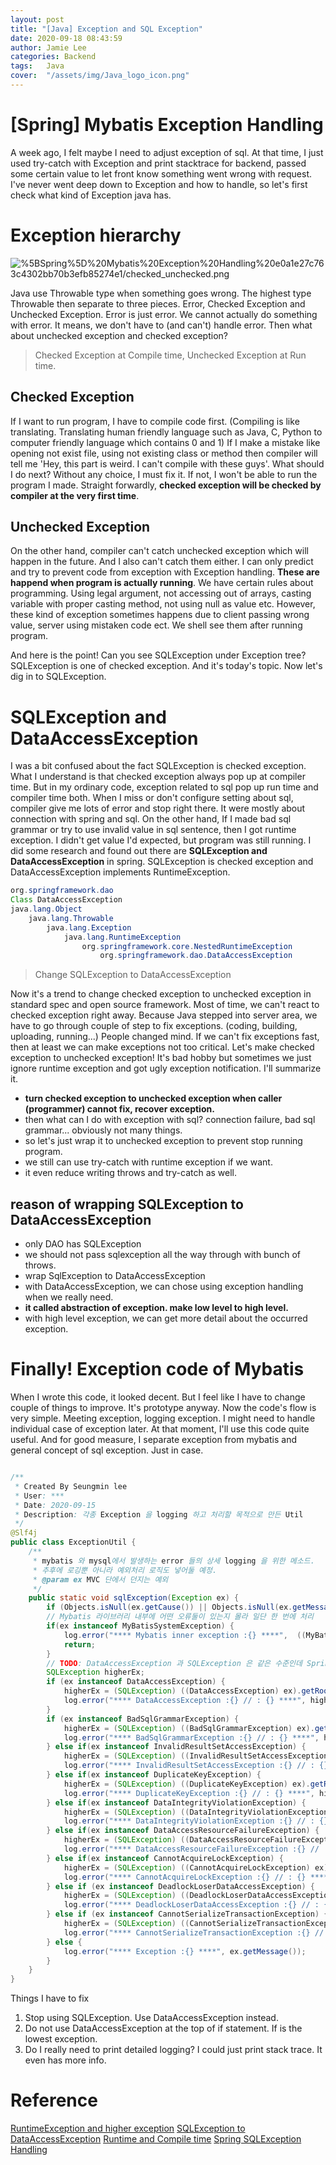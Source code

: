 ```yaml
---
layout: post 
title: "[Java] Exception and SQL Exception"
date: 2020-09-18 08:43:59
author: Jamie Lee
categories: Backend
tags:	Java
cover:  "/assets/img/Java_logo_icon.png"
---
```


# [Spring] Mybatis Exception Handling

A week ago, I felt maybe I need to adjust exception of sql. At that time, I just used try-catch with Exception and print stacktrace for backend, passed some certain value to let front know something went wrong with request. I've never went deep down to Exception and how to handle, so let's first check what kind of Exception java has. 

# Exception hierarchy

![%5BSpring%5D%20Mybatis%20Exception%20Handling%20e0a1e27c763c4302bb70b3efb85274e1/checked_unchecked.png](/assets/img/post/checked_unchecked.png)

Java use Throwable type when something goes wrong. The highest type Throwable then separate to three pieces. Error, Checked Exception and Unchecked Exception. Error is just error. We cannot actually do something with error. It means, we don't have to (and can't) handle error. Then what about unchecked exception and checked exception? 

> Checked Exception at Compile time, Unchecked Exception at Run time.

## Checked Exception

If I want to run program, I have to compile code first. (Compiling is like translating. Translating human friendly language such as Java, C, Python to computer friendly language which contains 0 and 1) If I make a mistake like opening not exist file, using not existing class or method then compiler will tell me 'Hey, this part is weird. I can't compile with these guys'. What should I do next? Without any choice, I must fix it. If not, I won't be able to run the program I made. Straight forwardly, **checked exception will be checked by compiler at the very first time**.

## Unchecked Exception

On the other hand, compiler can't catch unchecked exception which will happen in the future. And I also can't catch them either. I can only predict and try to prevent code from exception with Exception handling. **These are happend when program is actually running**. We have certain rules about programming. Using legal argument, not accessing out of arrays, casting variable with proper  casting method, not using null as value etc. However, these kind of exception sometimes happens due to client passing wrong value, server using mistaken code ect. We shell see them after running program.  

And here is the point! Can you see SQLException under Exception tree? SQLException is one of checked exception. And it's today's topic. Now let's dig in to SQLException.

# SQLException and DataAccessException

I was a bit confused about the fact SQLException is checked exception. What I understand is that checked exception always pop up at compiler time. But in my ordinary code, exception related to sql pop up run time and compiler time both. When I miss or don't configure setting about sql, compiler give me lots of error and stop right there. It were mostly about connection with spring and sql. On the other hand, If I made bad sql grammar or try to use invalid value in sql sentence, then I got runtime exception. I didn't get value I'd expected, but program was still running. I did some research and found out there are **SQLException and DataAccessException** in spring. SQLException is checked exception and DataAccessException implements RuntimeException.

```java
org.springframework.dao
Class DataAccessException
java.lang.Object
	java.lang.Throwable
		java.lang.Exception
			java.lang.RuntimeException
				org.springframework.core.NestedRuntimeException
					org.springframework.dao.DataAccessException
```

> Change SQLException to DataAccessException

Now it's a trend to change checked exception to unchecked exception in standard spec and open source framework. Most of time, we can't react to checked exception right away. Because Java stepped into server area, we have to go through couple of step to fix exceptions. (coding, building, uploading, running...) People changed mind. If we can't fix exceptions fast, then at least we can make exceptions not too critical. Let's make checked exception to unchecked exception! It's bad hobby but sometimes we just ignore runtime exception and got ugly exception notification. I'll summarize it. 

- **turn checked exception to unchecked exception when caller (programmer) cannot fix, recover exception.**
- then what can I do with exception with sql? connection failure, bad sql grammar... obviously not many things.
- so let's just wrap it to unchecked exception to prevent stop running program.
- we still can use try-catch with runtime exception if we want.
- it even reduce writing throws and try-catch as well.

## reason of wrapping SQLException to DataAccessException

- only DAO has SQLException
- we should not pass sqlexception all the way through with bunch of throws.
- wrap SqlException to DataAccessException
- with DataAccessException, we can chose using exception handling when we really need.
- **it called abstraction of exception. make low level to high level.**
- with high level exception, we can get more detail about the occurred exception.

# Finally! Exception code of Mybatis

When I wrote this code, it looked decent. But I feel like I have to change couple of things to improve. It's prototype anyway. Now the code's flow is very simple. Meeting exception, logging exception. I might need to handle individual case of exception later. At that moment, I'll use this code quite useful. And for good measure, I separate exception from mybatis and general concept of sql exception. Just in case. 

```java

/**
 * Created By Seungmin lee
 * User: ***
 * Date: 2020-09-15
 * Description: 각종 Exception 을 logging 하고 처리할 목적으로 만든 Util
 */
@Slf4j
public class ExceptionUtil {
    /**
     * mybatis 와 mysql에서 발생하는 error 들의 상세 logging 을 위한 메소드. 
     * 추후에 로깅뿐 아니라 예외처리 로직도 넣어둘 예정. 
     * @param ex MVC 단에서 던지는 예외 
     */
    public static void sqlException(Exception ex) {
        if (Objects.isNull(ex.getCause()) || Objects.isNull(ex.getMessage())) return;
        // Mybatis 라이브러리 내부에 어떤 오류둘이 있는지 몰라 일단 한 번에 처리 
        if(ex instanceof MyBatisSystemException) {
            log.error("**** Mybatis inner exception :{} ****",  ((MyBatisSystemException) ex).getRootCause().getMessage());
            return;
        }
        // TODO: DataAccessException 과 SQLException 은 같은 수준인데 Spring에서는 DataAcessException 이 더 제너럴해서 나중에 바꿀 수 있다. 
        SQLException higherEx;
        if (ex instanceof DataAccessException) {
            higherEx = (SQLException) ((DataAccessException) ex).getRootCause();
            log.error("**** DataAccessException :{} // : {} ****", higherEx.getErrorCode(), higherEx.getMessage());
        }
        if (ex instanceof BadSqlGrammarException) {
            higherEx = (SQLException) ((BadSqlGrammarException) ex).getRootCause();
            log.error("**** BadSqlGrammarException :{} // : {} ****", higherEx.getErrorCode(), higherEx.getMessage());
        } else if(ex instanceof InvalidResultSetAccessException) {
            higherEx = (SQLException) ((InvalidResultSetAccessException) ex).getRootCause();
            log.error("**** InvalidResultSetAccessException :{} // : {} ****", higherEx.getErrorCode(), higherEx.getMessage());
        } else if(ex instanceof DuplicateKeyException) {
            higherEx = (SQLException) ((DuplicateKeyException) ex).getRootCause();
            log.error("**** DuplicateKeyException :{} // : {} ****", higherEx.getErrorCode(), higherEx.getMessage());
        } else if(ex instanceof DataIntegrityViolationException) {
            higherEx = (SQLException) ((DataIntegrityViolationException) ex).getRootCause();
            log.error("**** DataIntegrityViolationException :{} // : {} ****", higherEx.getErrorCode(), higherEx.getMessage());
        } else if(ex instanceof DataAccessResourceFailureException) {
            higherEx = (SQLException) ((DataAccessResourceFailureException) ex).getRootCause();
            log.error("**** DataAccessResourceFailureException :{} // : {} ****", higherEx.getErrorCode(), higherEx.getMessage());
        } else if(ex instanceof CannotAcquireLockException) {
            higherEx = (SQLException) ((CannotAcquireLockException) ex).getRootCause();
            log.error("**** CannotAcquireLockException :{} // : {} ****", higherEx.getErrorCode(), higherEx.getMessage());
        } else if (ex instanceof DeadlockLoserDataAccessException) {
            higherEx = (SQLException) ((DeadlockLoserDataAccessException) ex).getRootCause();
            log.error("**** DeadlockLoserDataAccessException :{} // : {} ****", higherEx.getErrorCode(), higherEx.getMessage());
        } else if (ex instanceof CannotSerializeTransactionException) {
            higherEx = (SQLException) ((CannotSerializeTransactionException) ex).getRootCause();
            log.error("**** CannotSerializeTransactionException :{} // : {} ****", higherEx.getErrorCode(), higherEx.getMessage());
        } else {
            log.error("**** Exception :{} ****", ex.getMessage());
        }
    }
}
```

Things I have to fix

1. Stop using SQLException. Use DataAccessException instead. 
2. Do not use DataAccessException at the top of if statement. If is the lowest exception. 
3. Do I really need to print detailed logging? I could just print stack trace. It even has more info. 

# Reference

[RuntimeException and higher exception](https://docs.oracle.com/javase/8/docs/api/java/lang/RuntimeException.html?is-external=true)
[SQLException to DataAccessException](https://jongmin92.github.io/2018/04/04/Spring/toby-4/)
[Runtime and Compile time](https://dd-corp.tistory.com/9)
[Spring SQLException Handling](https://webprogrammer.tistory.com/m/2448?category=149261)


